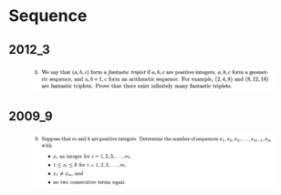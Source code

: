 # Sequence

## 2012\_3

<figure><img src="../.gitbook/assets/截屏2023-08-27 下午8.17.02.png" alt=""><figcaption></figcaption></figure>

## 2009\_9

<figure><img src="../.gitbook/assets/截屏2023-08-21 下午1.23.27.png" alt=""><figcaption></figcaption></figure>

